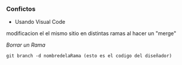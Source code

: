 ### Confictos


- Usando Visual Code

modificacion el el mismo sitio en distintas ramas al hacer un "merge"


_Borrar un Rama_

```
git branch -d nombredelaRama (esto es el codigo del diseñador)
```

